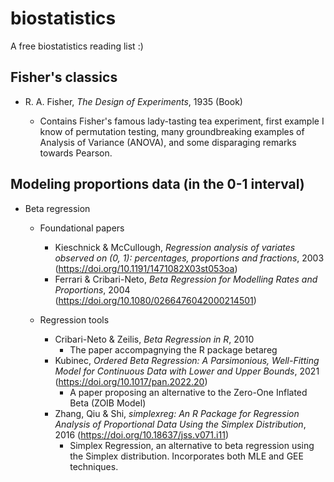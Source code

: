 # biostatistics
A free biostatistics reading list :)

## Fisher's classics
- R. A. Fisher, *The Design of Experiments*, 1935 (Book)

  - Contains Fisher's famous lady-tasting tea experiment, first example I know of permutation testing, many groundbreaking examples of Analysis of Variance (ANOVA), and some disparaging remarks towards Pearson.

## Modeling proportions data (in the 0-1 interval)
- Beta regression

  - Foundational papers
    - Kieschnick & McCullough, *Regression analysis of variates observed on (0, 1): percentages, proportions and fractions*, 2003 (https://doi.org/10.1191/1471082X03st053oa)
    - Ferrari & Cribari-Neto, *Beta Regression for Modelling Rates and Proportions*, 2004 (https://doi.org/10.1080/0266476042000214501)
    
  - Regression tools
    - Cribari-Neto & Zeilis, *Beta Regression in R*, 2010
      - The paper accompagnying the R package betareg
    - Kubinec, *Ordered Beta Regression: A Parsimonious, Well-Fitting Model for Continuous Data with Lower and Upper Bounds*, 2021 (https://doi.org/10.1017/pan.2022.20)
      - A paper proposing an alternative to the Zero-One Inflated Beta (ZOIB Model)
    - Zhang, Qiu & Shi, *simplexreg: An R Package for Regression Analysis of Proportional Data Using the Simplex Distribution*, 2016 (https://doi.org/10.18637/jss.v071.i11)
      - Simplex Regression, an alternative to beta regression using the Simplex distribution. Incorporates both MLE and GEE techniques.